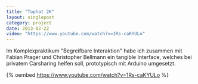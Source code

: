 ```yaml
---
title: "Tophat 2K"
layout: singlepost
category: project
date: 2013-02-22
video: "https://www.youtube.com/watch?v=1Rs-caKYULo"
---
```


Im Komplexpraktikum "Begreifbare Interaktion" habe ich zusammen mit Fabian Prager und Christopher Bellmann ein tangible Interface, welches bei privatem Carsharing helfen soll, prototypisch mit Arduino umgesetzt.

{% oembed https://www.youtube.com/watch?v=1Rs-caKYULo %}